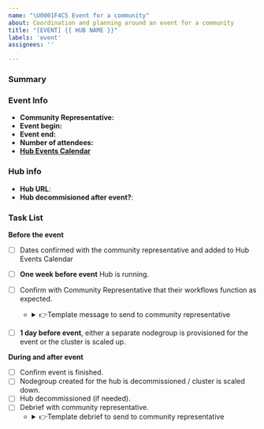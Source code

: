```yaml
---
name: "\U0001F4C5 Event for a community"
about: Coordination and planning around an event for a community
title: "[EVENT] {{ HUB NAME }}"
labels: 'event'
assignees: ''

---
```


### Summary

<!-- Please provide a short, one-sentence summary about this event. -->

### Event Info

<!-- Get this information from the community representative. -->

- **Community Representative:** <!-- The GitHub ID of the current representative for the Hub and Community, e.g. @octocat -->
- **Event begin:** <!-- The date that the event will start. -->
- **Event end:** <!-- The date that the event will end. -->
- **Number of attendees:** <!-- How many attendees should we expect simultaneously each day. -->
- [**Hub Events Calendar**](https://calendar.google.com/calendar/u/2?cid=Y19rdDg0c2g3YW5tMHNsb2NqczJzdTNqdnNvY0Bncm91cC5jYWxlbmRhci5nb29nbGUuY29t)

### Hub info

- **Hub URL**: <!-- The URL of the hub that will be used for the event -->
- **Hub decommisioned after event?**: <!-- Will this hub be decommissioned after the event is over? -->

### Task List

**Before the event**

- [ ] Dates confirmed with the community representative and added to Hub Events Calendar
- [ ] **One week before event** Hub is running.
- [ ] Confirm with Community Representative that their workflows function as expected.
  - <details>
    <summary>👉Template message to send to community representative</summary>
    
    ```
    Hey {{ COMMUNITY REPRESENTATIVE }}, the date of your event is getting close!
    
    Could you please confirm that your hub environment is ready-to-go, and matches your hub's infrastructure setup, by ensuring the following things:
    - [ ] Confirm that the "Event Info" above is correct
    - [ ] On your hub: log-in and authentication works as-expected
    - [ ] `nbgitpuller` links you intend to use resolve properly
    - [ ] Your notebooks and content run as-expected
    ```
    
    </details>  

- [ ] **1 day before event**, either a separate nodegroup is provisioned for the event or the cluster is scaled up.

**During and after event**

- [ ] Confirm event is finished.
- [ ] Nodegroup created for the hub is decommissioned / cluster is scaled down.
- [ ] Hub decommissioned (if needed).
- [ ] Debrief with community representative.
  - <details>
    <summary>👉Template debrief to send to community representative</summary>
      
     ```
     Hey {{ COMMUNITY REPRESENTATIVE }}, your event appears to be over 🎉
     
     We hope that your hub worked out well for you! We are trying to understand where we can improve our hub infrastructure and setup around events, and would love any feedback that you're willing to give. Would you mind answering the following questions? If not, just let us know and that is no problem!
  
     - Did the infrastructure behave as expected?
     - Anything that was confusing or could be improved?
     - Any extra functionality you wish you would have had?
     - Could you share a story about how you used the hub?

     - Any other feedback that you'd like to share?
     
     ```

    </details>  
